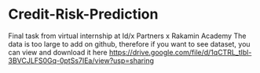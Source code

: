 # Credit-Risk-Prediction
Final task from virtual internship at Id/x Partners x Rakamin Academy
The data is too large to add on github, therefore if you want to see dataset, you can view and download it here https://drive.google.com/file/d/1qCTRL_tlbl-3BVCJLFS0Gq-0ptSs7IEa/view?usp=sharing
